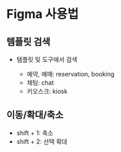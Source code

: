 # Figma 사용법

## 템플릿 검색

- 템플릿 및 도구에서 검색

  - 예약, 예매: reservation, booking
  - 채팅: chat
  - 키오스크: kiosk

## 이동/확대/축소

- shift + 1: 축소
- shift + 2: 선택 확대
